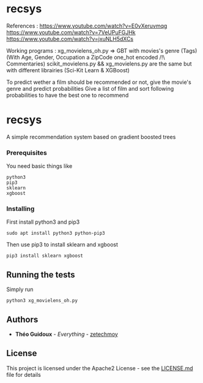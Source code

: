 # recsys

References :
https://www.youtube.com/watch?v=E0vXeruvmqg
https://www.youtube.com/watch?v=7VeUPuFGJHk
https://www.youtube.com/watch?v=jxuNLH5dXCs

Working programs :
xg_movielens_oh.py => GBT with movies's genre (Tags) (With Age, Gender, Occupation a ZipCode one_hot encoded /!\ Commentaries)
scikit_movielens.py && xg_movielens.py are the same but with different librairies (Sci-Kit Learn & XGBoost)

To predict wether a film should be recommended or not, give the movie's genre and predict probabilities
Give a list of film and sort following probabilities to have the best one to recommend
# recsys

A simple recommendation system based on gradient boosted trees

### Prerequisites

You need basic things like

```
python3
pip3
sklearn
xgboost
```

### Installing

First install python3 and pip3

```
sudo apt install python3 python-pip3
```
Then use pip3 to install sklearn and xgboost

```
pip3 install sklearn xgboost
```

## Running the tests

Simply run

```
python3 xg_movielens_oh.py
```
## Authors

* **Théo Guidoux** - *Everything* - [zetechmoy](https://github.com/zetechmoy)

## License

This project is licensed under the Apache2 License - see the [LICENSE.md](LICENSE.md) file for details
